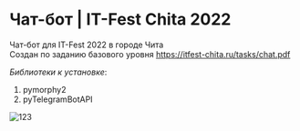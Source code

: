 # Чат-бот | IT-Fest Chita 2022
Чат-бот для IT-Fest 2022 в городе Чита  
Создан по заданию базового уровня https://itfest-chita.ru/tasks/chat.pdf     


*Библиотеки к установке*:  
1. pymorphy2
2. pyTelegramBotAPI




![123](https://user-images.githubusercontent.com/87109163/160791848-5080735f-99df-4139-9c8b-0490642554d9.png)
